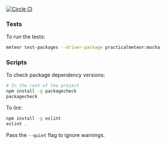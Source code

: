 [![Circle CI](https://circleci.com/gh/meteor/todos.svg?style=svg)](https://circleci.com/gh/meteor/todos)

### Tests

To run the tests:

```bash
meteor test-packages --driver-package practicalmeteor:mocha
```

### Scripts

To check package dependency versions:

```bash
# In the root of the project
npm install -g packagecheck
packagecheck
```

To lint:

```bash
npm install -g eslint
eslint .
```

Pass the `--quiet` flag to ignore warnings.
